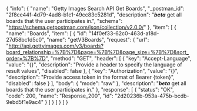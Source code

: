 {
  "info": {
    "name": "Getty Images Search API Get Boards",
    "_postman_id": "2f8ce44f-4d79-4ad8-b1c1-49cc83c5281d",
    "description": "<b>***beta***</b> get all boards that the user participates in.",
    "schema": "https://schema.getpostman.com/json/collection/v2.0.0/"
  },
  "item": [
    {
      "name": "Boards",
      "item": [
        {
          "id": "14f0ef33-62c0-463d-a18d-27d58bc1d5c0",
          "name": "getV3Boards",
          "request": {
            "url": "http://api.gettyimages.com/v3/boards?board_relationship=%7B%7D&page=%7B%7D&page_size=%7B%7D&sort_order=%7B%7D",
            "method": "GET",
            "header": [
              {
                "key": "Accept-Language",
                "value": "{}",
                "description": "Provide a header to specify the language of result values",
                "disabled": false
              },
              {
                "key": "Authorization",
                "value": "{}",
                "description": "Provide access token in the format of Bearer {token}",
                "disabled": false
              }
            ],
            "body": {
              "mode": "raw"
            },
            "description": "<b>***beta***</b> get all boards that the user participates in."
          },
          "response": [
            {
              "status": "OK",
              "code": 200,
              "name": "Response_200",
              "id": "2d20236b-953a-475b-bcdb-9ebd5f1e9ac4"
            }
          ]
        }
      ]
    }
  ]
}